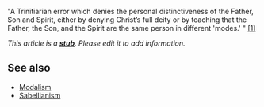 "A Trinitiarian error which denies the personal distinctiveness of
the Father, Son and Spirit, either by denying Christ’s full deity
or by teaching that the Father, the Son, and the Spirit are the
same person in different 'modes.' "
[[1]](http://www.basictheology.com/definitions/Monarchism/)

*This article is a **[stub](http://www.theopedia.com/Category:Theopedia_stubs "Category:Theopedia stubs")**. Please edit it to add information.*
## See also

-   [Modalism](Modalism "Modalism")
-   [Sabellianism](Sabellianism "Sabellianism")



